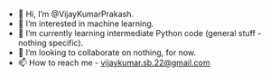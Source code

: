 - 👋 Hi, I’m @VijayKumarPrakash.
- 👀 I’m interested in machine learning.
- 🌱 I’m currently learning intermediate Python code (general stuff - nothing specific).
- 💞️ I’m looking to collaborate on nothing, for now.
- 📫 How to reach me - vijaykumar.sb.22@gmail.com

<!---
VijayKumarPrakash/VijayKumarPrakash is a ✨ special ✨ repository because its `README.md` (this file) appears on your GitHub profile.
You can click the Preview link to take a look at your changes.
--->
